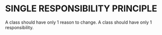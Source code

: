 # SINGLE RESPONSIBILITY PRINCIPLE
A class should have only 1 reason to change. 
A class should have only 1 responsibility.